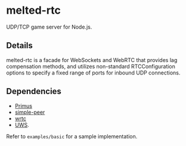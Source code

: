# melted-rtc
UDP/TCP game server for Node.js.


## Details

melted-rtc is a facade for WebSockets and WebRTC that provides lag compensation methods, and utilizes non-standard RTCConfiguration options to specify a fixed range of ports for inbound UDP connections.


## Dependencies

* [Primus](https://github.com/primus/primus)
* [simple-peer](https://github.com/feross/simple-peer)
* [wrtc](https://github.com/js-platform/node-webrtc)
* [UWS](https://github.com/uNetworking/uWebSockets).


Refer to `examples/basic` for a sample implementation.
